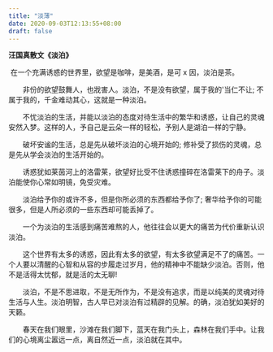 ```yaml
---
title: "淡薄"
date: 2020-09-03T12:13:55+08:00
draft: false
---
```


**汪国真散文《淡泊》**

​		在一个充满诱惑的世界里，欲望是咖啡，是美酒，是可 x 因，淡泊是茶。

　　非份的欲望鼓舞人，也戕害人。淡泊，不是没有欲望，属于我的'当仁不让; 不属于我的，千金难动其心，这就是一种淡泊。

　　不忧淡泊的生活，并能以淡泊的态度对待生活中的繁华和诱惑，让自己的灵魂安然入梦。这样的人，予自己是云朵一样的轻松，予别人是湖泊一样的宁静。

　　破坏安谧的生活，总是先从破坏淡泊的心境开始的; 修补受了损伤的灵魂，总是先从学会淡泊的生活开始的。

　　诱惑犹如莱茵河上的洛雷莱，欲望好比受不住诱惑撞碎在洛雷莱下的舟子。淡泊能使你心常如明镜，免受灾难。

　　淡泊给予你的或许不多，但是你所必须的东西都给予你了; 奢华给予你的可能很多，但是人所必须的一些东西却可能丢掉了。

　　一个为淡泊的生活感到痛苦难熬的人，他往往会以更大的痛苦为代价重新认识淡泊。

　　这个世界有太多的诱惑，因此有太多的欲望，有太多欲望满足不了的痛苦。一个人要以清醒的心智和从容的步履走过岁月，他的精神中不能缺少淡泊。否则，他不是活得太忧郁，就是活的太无聊!

　　淡泊，不是不思进取，不是无所作为，不是没有追求，而是以纯美的灵魂对待生活与人生。淡泊明智，古人早已对淡泊有过精辟的见解。的确，淡泊犹如美好的天籁。

　　春天在我们眼里，沙滩在我们脚下，蓝天在我门头上，森林在我们手中。让我们的心境离尘嚣远一点，离自然近一点，淡泊就在其中。